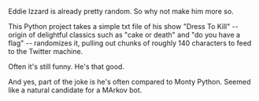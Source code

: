 Eddie Izzard is already pretty random. So why not make him more so.

This Python project takes a simple txt file of his show "Dress To Kill" -- origin of delightful classics such as "cake or death" and "do you have a flag" -- randomizes it, pulling out chunks of roughly 140 characters to feed to the Twitter machine. 

Often it's still funny. He's that good.

And yes, part of the joke is he's often compared to Monty Python. Seemed like a natural candidate for a MArkov bot.
